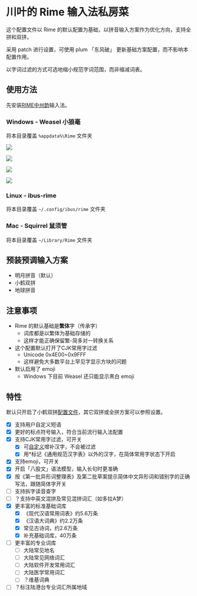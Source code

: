 # 川叶的 Rime 输入法私房菜

这个配置文件以 Rime 的默认配置为基础，以拼音输入方案作为优化方向，支持全拼和双拼。

采用 patch 进行设置，可使用 plum 「东风破」 更新基础方案配置，而不影响本配置作用。

以字词过滤的方式可选地缩小规范字词范围，而非缩减词表。

## 使用方法

先安装[RIME中州韵](https://rime.im/)输入法。

### Windows - Weasel 小狼毫

将本目录覆盖 `%appdata%\Rime` 文件夹

![](https://user-images.githubusercontent.com/555062/169637295-bcafc054-94ad-4744-a9c0-bb27eb619eee.png)

![](https://user-images.githubusercontent.com/555062/169637437-68246475-b5ee-40ff-8127-61d9f04b55ee.png)

![](https://user-images.githubusercontent.com/555062/169637478-163b8836-b4e2-40fa-90b3-0f959de42540.png)

![](https://user-images.githubusercontent.com/555062/169648094-3450227e-e48c-40ee-b1af-3df6e69bc7d2.png)


### Linux - ibus-rime

将本目录覆盖 `~/.config/ibus/rime` 文件夹

### Mac - Squirrel 鼠须管

将本目录覆盖 `~/Library/Rime` 文件夹

## 预装预调输入方案

* 明月拼音（默认）
* 小鹤双拼
* 地球拼音

## 注意事项

* Rime 的默认基础是**繁体**字（传承字）
  * 词库都是以繁体为基础存储的
  * 这样才能正确保留繁-简多对一转换关系
* 这个配置默认打开了CJK常用字过滤
  * Unicode 0x4E00~0x9FFF
  * 这样避免大多数平台上罕见字显示方块的问题
* 默认启用了 emoji
  * Windows 下目前 Weasel 还只能显示黑白 emoji

## 特性

默认只开启了小鹤双拼[配置文件](double_pinyin_flypy.custom.yaml)，其它双拼或全拼方案可以参照设置。

- [x] 支持用户自定义短语
- [x] 更好的标点符号输入，符合当前流行输入法配置
- [x] 支持CJK常用字过滤，可开关
  * [x] 可[自定义](lua/charset.lua)增补汉字，不会被过滤
  * [x] 用*标记《通用规范汉字表》以外的汉字，在简体常用字状态下开启
- [x] 支持emoji，可开关
- [x] 开启「八股文」语法模型，输入长句时更准确
- [x] 按《第一批异形词整理表》及第二批草案提示简体中文异形词和错别字的正确写法，跟随简体字开关
- [ ] 支持拆字读音查字
- [ ] ？支持中英文混拼及常见混拼词汇（如多拉A梦）
- [x] 更丰富的标准基础词库
  * [x] 《现代汉语常用词表》约5.6万条
  * [x] 《汉语大词典》约2.2万条
  * [x] 常见古诗词，约2.6万条
  * [x] 补充基础词库，40万条
- [ ] 更丰富的专业词库
  * [ ] 大陆常见地名
  * [ ] 大陆常见网络词汇
  * [ ] 大陆软件开发常用词汇
  * [ ] 大陆医学常用词汇
  * [ ] ？维基词典
- [ ] ？标注陆港台专业词汇所属地域
